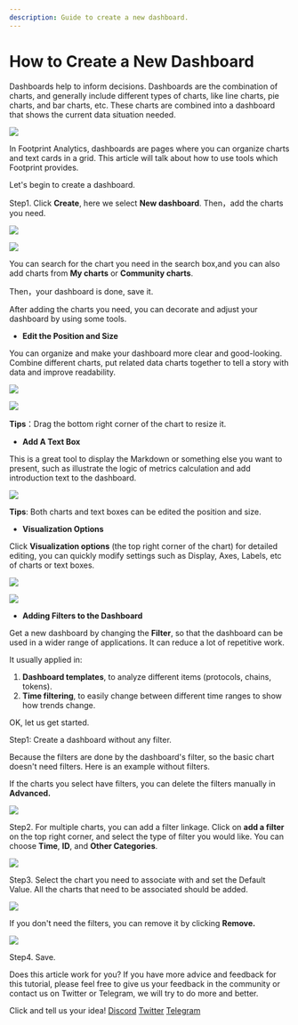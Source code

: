```yaml
---
description: Guide to create a new dashboard.
---
```


# How to Create a New Dashboard

Dashboards help to inform decisions. Dashboards are the combination of charts, and generally include different types of charts, like line charts, pie charts, and bar charts, etc. These charts are combined into a dashboard that shows the current data situation needed.

![](<../../.gitbook/assets/0 (1) (1) (1)>)

In Footprint Analytics, dashboards are pages where you can organize charts and text cards in a grid. This article will talk about how to use tools which Footprint provides.

Let's begin to create a dashboard.

Step1. Click **Create**, here we select **New dashboard**. Then，add the charts you need.

![](<../../.gitbook/assets/1 (3) (1) (1) (1)>)

![](<../../.gitbook/assets/2 (2)>)

You can search for the chart you need in the search box,and you can also add charts from **My charts** or **Community charts**.

Then，your dashboard is done, save it.

After adding the charts you need, you can decorate and adjust your dashboard by using some tools.

* **Edit the Position and Size**

You can organize and make your dashboard more clear and good-looking. Combine different charts, put related data charts together to tell a story with data and improve readability.

![](<../../.gitbook/assets/3 (5) (1) (1)>)

![](<../../.gitbook/assets/4 (3) (1)>)

**Tips**：Drag the bottom right corner of the chart to resize it.

* **Add A Text Box**

This is a great tool to display the Markdown or something else you want to present, such as illustrate the logic of metrics calculation and add introduction text to the dashboard.

![](<../../.gitbook/assets/5 (1) (1) (1)>)

**Tips**: Both charts and text boxes can be edited the position and size.

* **Visualization Options**

Click **Visualization options** (the top right corner of the chart) for detailed editing, you can quickly modify settings such as Display, Axes, Labels, etc of charts or text boxes.

![](<../../.gitbook/assets/6 (2) (1) (1)>)

![](<../../.gitbook/assets/7 (1)>)

* **Adding Filters to the Dashboard**

Get a new dashboard by changing the **Filter**, so that the dashboard can be used in a wider range of applications. It can reduce a lot of repetitive work.

It usually applied in:

1. **Dashboard templates**, to analyze different items (protocols, chains, tokens).
2. **Time filtering**, to easily change between different time ranges to show how trends change.

OK, let us get started.

Step1: Create a dashboard without any filter.

Because the filters are done by the dashboard's filter, so the basic chart doesn't need filters. Here is an example without filters.

If the charts you select have filters, you can delete the filters manually in **Advanced.**

![](<../../.gitbook/assets/8 (1)>)

Step2. For multiple charts, you can add a filter linkage. Click on **add a filter** on the top right corner, and select the type of filter you would like. You can choose **Time**, **ID**, and **Other Categories**.

![](<../../.gitbook/assets/9 (2)>)

Step3. Select the chart you need to associate with and set the Default Value. All the charts that need to be associated should be added.

![](../../.gitbook/assets/10)

If you don't need the filters, you can remove it by clicking **Remove.**

![](<../../.gitbook/assets/11 (1)>)

Step4. Save.

​Does this article work for you? If you have more advice and feedback for this tutorial, please feel free to give us your feedback in the community or contact us on Twitter or Telegram, we will try to do more and better.&#x20;

Click and tell us your idea! [Discord](https://discord.com/invite/3HYaR6USM7) [Twitter](https://twitter.com/Footprint\_DeFi) [Telegram](https://t.me/joinchat/4-ocuURAr2thODFh)
